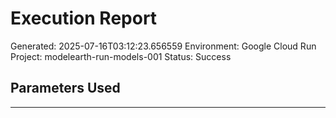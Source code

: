 
# Execution Report

Generated: 2025-07-16T03:12:23.656559
Environment: Google Cloud Run
Project: modelearth-run-models-001
Status: Success

## Parameters Used

---
